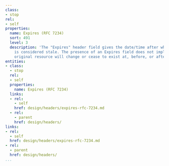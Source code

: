 ```yaml
---
class:
- stop
rel:
- self
properties:
  name: Expires (RFC 7234)
  sort: 491
  level: 3
  description: 'The "Expires" header field gives the date/time after which the response
    is considered stale. The presence of an Expires field does not imply that the
    original resource will change or cease to exist at, before, or after that time. '
entities:
- class:
  - stop
  rel:
  - self
  properties:
    name: Expires (RFC 7234)
  links:
  - rel:
    - self
    href: design/headers/expires-rfc-7234.md
  - rel:
    - parent
    href: design/headers/
links:
- rel:
  - self
  href: design/headers/expires-rfc-7234.md
- rel:
  - parent
  href: design/headers/
...
```

